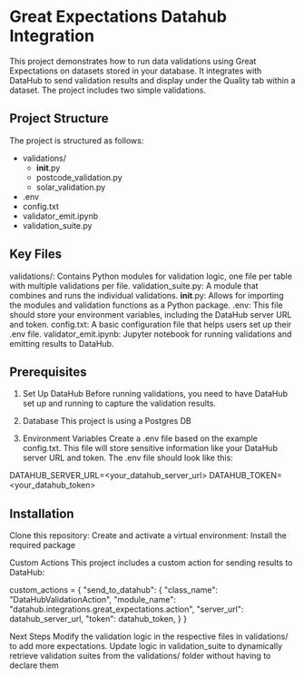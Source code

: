 # Great Expectations Datahub Integration

This project demonstrates how to run data validations using Great Expectations on datasets stored in your database. It integrates with DataHub to send validation results and display under the Quality tab within a dataset. The project includes two simple validations.

## Project Structure
The project is structured as follows:

- validations/
    - __init__.py
    - postcode_validation.py
    - solar_validation.py
- .env
- config.txt
- validator_emit.ipynb
- validation_suite.py

## Key Files
validations/: Contains Python modules for validation logic, one file per table with multiple validations per file.
validation_suite.py: A module that combines and runs the individual validations.
__init__.py: Allows for importing the modules and validation functions as a Python package.
.env: This file should store your environment variables, including the DataHub server URL and token.
config.txt: A basic configuration file that helps users set up their .env file.
validator_emit.ipynb: Jupyter notebook for running validations and emitting results to DataHub.

## Prerequisites
1. Set Up DataHub
Before running validations, you need to have DataHub set up and running to capture the validation results.

2. Database
This project is using a Postgres DB

3. Environment Variables
Create a .env file based on the example config.txt. This file will store sensitive information like your DataHub server URL and token. The .env file should look like this:

DATAHUB_SERVER_URL=<your_datahub_server_url>
DATAHUB_TOKEN=<your_datahub_token>

## Installation
Clone this repository:
Create and activate a virtual environment:
Install the required package

Custom Actions
This project includes a custom action for sending results to DataHub:

custom_actions = {
    "send_to_datahub": {
        "class_name": "DataHubValidationAction",
        "module_name": "datahub.integrations.great_expectations.action",
        "server_url": datahub_server_url,
        "token": datahub_token,
    }
}

Next Steps
Modify the validation logic in the respective files in validations/  to add more expectations.
Update logic in validation_suite to dynamically retrieve validation suites from the validations/ folder without having to declare them
